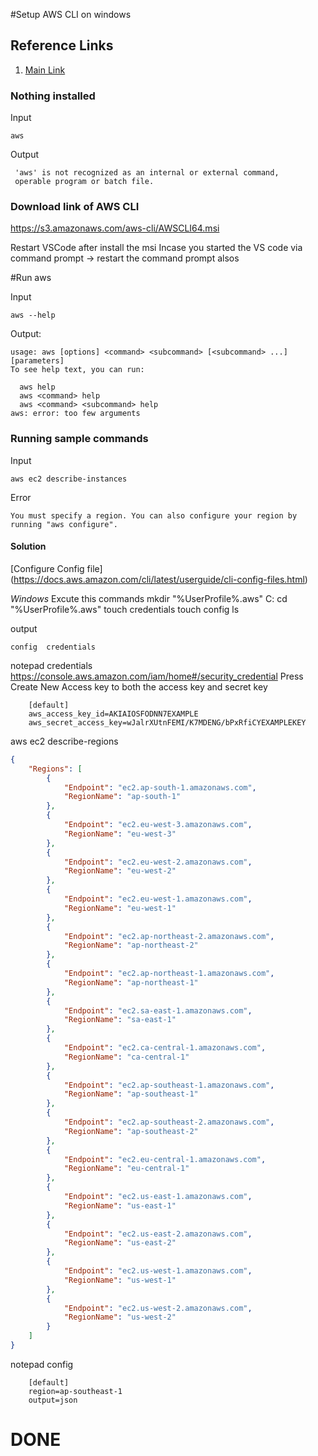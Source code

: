 #Setup AWS CLI on windows

## Reference Links
1. [Main Link](https://aws.amazon.com/cli/?sc_channel=PS&sc_campaign=acquisition_SG&sc_publisher=google&sc_medium=command_line_b&sc_content=aws_cli_bmm&sc_detail=%2Baws%20%2Bcli&sc_category=command_line&sc_segment=165249748986&sc_matchtype=b&sc_country=SG&s_kwcid=AL!4422!3!165249748986!b!!g!!%2Baws%20%2Bcli&ef_id=Wr0iAQAAAIqQNSua:20180826045252:s)


### Nothing installed

Input
```
aws
```
Output
```
 'aws' is not recognized as an internal or external command,
 operable program or batch file.
```

### Download link of AWS CLI
https://s3.amazonaws.com/aws-cli/AWSCLI64.msi

Restart VSCode after install the msi
Incase you started the VS code via command prompt -> restart the command prompt alsos


#Run aws

Input
```
aws --help
```
Output:
```
usage: aws [options] <command> <subcommand> [<subcommand> ...] [parameters]
To see help text, you can run:

  aws help
  aws <command> help
  aws <command> <subcommand> help
aws: error: too few arguments
```

### Running sample commands

Input
```
aws ec2 describe-instances
```
Error
```
You must specify a region. You can also configure your region by running "aws configure".
```

#### Solution
[Configure Config file] (https://docs.aws.amazon.com/cli/latest/userguide/cli-config-files.html)

*Windows*
Excute this commands
mkdir "%UserProfile%\.aws"
C:
cd  "%UserProfile%\.aws"
touch credentials
touch config
ls

output
```
config  credentials
```

notepad credentials
https://console.aws.amazon.com/iam/home#/security_credential
Press Create New Access key to both the access key and secret key

```
    [default]
    aws_access_key_id=AKIAIOSFODNN7EXAMPLE
    aws_secret_access_key=wJalrXUtnFEMI/K7MDENG/bPxRfiCYEXAMPLEKEY
```
aws ec2 describe-regions
```json
{
    "Regions": [
        {
            "Endpoint": "ec2.ap-south-1.amazonaws.com",
            "RegionName": "ap-south-1"
        },
        {
            "Endpoint": "ec2.eu-west-3.amazonaws.com",
            "RegionName": "eu-west-3"
        },
        {
            "Endpoint": "ec2.eu-west-2.amazonaws.com",
            "RegionName": "eu-west-2"
        },
        {
            "Endpoint": "ec2.eu-west-1.amazonaws.com",
            "RegionName": "eu-west-1"
        },
        {
            "Endpoint": "ec2.ap-northeast-2.amazonaws.com",
            "RegionName": "ap-northeast-2"
        },
        {
            "Endpoint": "ec2.ap-northeast-1.amazonaws.com",
            "RegionName": "ap-northeast-1"
        },
        {
            "Endpoint": "ec2.sa-east-1.amazonaws.com",
            "RegionName": "sa-east-1"
        },
        {
            "Endpoint": "ec2.ca-central-1.amazonaws.com",
            "RegionName": "ca-central-1"
        },
        {
            "Endpoint": "ec2.ap-southeast-1.amazonaws.com",
            "RegionName": "ap-southeast-1"
        },
        {
            "Endpoint": "ec2.ap-southeast-2.amazonaws.com",
            "RegionName": "ap-southeast-2"
        },
        {
            "Endpoint": "ec2.eu-central-1.amazonaws.com",
            "RegionName": "eu-central-1"
        },
        {
            "Endpoint": "ec2.us-east-1.amazonaws.com",
            "RegionName": "us-east-1"
        },
        {
            "Endpoint": "ec2.us-east-2.amazonaws.com",
            "RegionName": "us-east-2"
        },
        {
            "Endpoint": "ec2.us-west-1.amazonaws.com",
            "RegionName": "us-west-1"
        },
        {
            "Endpoint": "ec2.us-west-2.amazonaws.com",
            "RegionName": "us-west-2"
        }
    ]
}
```

notepad config
```
    [default]
    region=ap-southeast-1
    output=json
```


# DONE